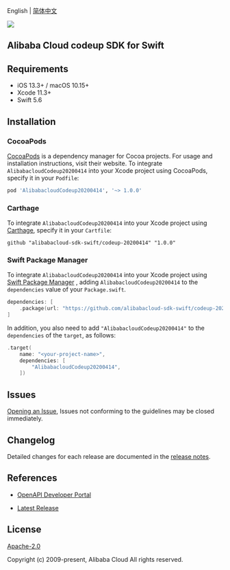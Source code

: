 English | [简体中文](README-CN.md)

![](https://aliyunsdk-pages.alicdn.com/icons/AlibabaCloud.svg)

## Alibaba Cloud codeup SDK for Swift

## Requirements

- iOS 13.3+ / macOS 10.15+
- Xcode 11.3+
- Swift 5.6

## Installation

### CocoaPods

[CocoaPods](https://cocoapods.org) is a dependency manager for Cocoa projects. For usage and installation instructions, visit their website. To integrate `AlibabacloudCodeup20200414` into your Xcode project using CocoaPods, specify it in your `Podfile`:

```ruby
pod 'AlibabacloudCodeup20200414', '~> 1.0.0'
```

### Carthage

To integrate `AlibabacloudCodeup20200414` into your Xcode project using [Carthage](https://github.com/Carthage/Carthage), specify it in your `Cartfile`:

```ogdl
github "alibabacloud-sdk-swift/codeup-20200414" "1.0.0"
```

### Swift Package Manager

To integrate `AlibabacloudCodeup20200414` into your Xcode project using [Swift Package Manager](https://swift.org/package-manager/) , adding `AlibabacloudCodeup20200414` to the `dependencies` value of your `Package.swift`.

```swift
dependencies: [
    .package(url: "https://github.com/alibabacloud-sdk-swift/codeup-20200414.git", from: "1.0.0")
]
```

In addition, you also need to add `"AlibabacloudCodeup20200414"` to the `dependencies` of the `target`, as follows:

```swift
.target(
    name: "<your-project-name>",
    dependencies: [
        "AlibabacloudCodeup20200414",
    ])
```

## Issues

[Opening an Issue](https://github.com/alibabacloud-sdk-swift/codeup-20200414/issues/new), Issues not conforming to the guidelines may be closed immediately.

## Changelog

Detailed changes for each release are documented in the [release notes](./ChangeLog.txt).

## References

* [OpenAPI Developer Portal](https://next.api.alibabacloud.com/home)
- [Latest Release](https://github.com/alibabacloud-sdk-swift/codeup-20200414)

## License

[Apache-2.0](http://www.apache.org/licenses/LICENSE-2.0)

Copyright (c) 2009-present, Alibaba Cloud All rights reserved.
